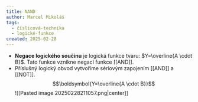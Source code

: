 ```yaml
---
title: NAND
author: Marcel Mikoláš
tags:
  - číslicová-technika
  - logické-funkce
created: 2025-02-28
---
```

* **Negace logického součinu** je logická funkce tvaru: $Y=\overline{A \cdot B}$. Tato funkce vznikne negací funkce [[AND]]. 
* Příslušný logický obvod vytvoříme sériovým zapojením [[AND]] a [[NOT]].
$$\boldsymbol{Y=\overline{A \cdot B}}$$
![[Pasted image 20250228211057.png|center]]